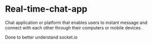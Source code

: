 # Real-time-chat-app
Chat application or platform that enables users to instant message and connect with each other through their computers or mobile devices.

Done to better understand socket.io
